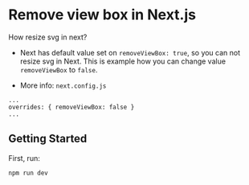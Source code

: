 # Remove view box in Next.js
How resize svg in next?

- Next has default value set on  `removeViewBox: true`, so you can not resize svg in Next. This is example how you can change value `removeViewBox` to `false`.

- More info: `next.config.js`
```
...
overrides: { removeViewBox: false }
...
```

## Getting Started

First, run:
```bash
npm run dev
```

